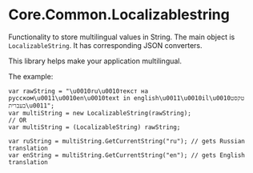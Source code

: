 # Core.Common.Localizablestring
Functionality to store multilingual values in String. The main object is `LocalizableString`. It has corresponding JSON converters.

This library helps make your application multilingual.

The example:
```
var rawString = "\u0010ru\u0010текст на русском\u0011\u0010en\u0010text in english\u0011\u0010il\u0010טקסט בעברית\u0011";
var multiString = new LocalizableString(rawString);
// OR
var multiString = (LocalizableString) rawString;

var ruString = multiString.GetCurrentString("ru"); // gets Russian translation
var enString = multiString.GetCurrentString("en"); // gets English translation
```

